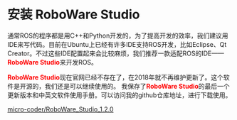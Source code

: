 # 安装 RoboWare Studio

通常ROS的程序都是用C++和Python开发的，为了提高开发的效率，我们建议用IDE来写代码。目前在Ubuntu上已经有许多IDE支持ROS开发，比如Eclipse、Qt Creator。不过这些IDE配置起来会比较麻烦，我们推荐一款适配ROS的IDE——<font color="red">**RoboWare Studio**</font>来开发ROS。

<font color="red">**RoboWare Studio**</font>现在官网已经不存在了，在2018年就不再维护更新了。这个软件是开源的，我们还是可以继续使用的。
我保存了<font color="red">**RoboWare Studio**</font>的最后一个更新版本和中英文软件使用手册。可以访问我的github仓库地址，进行下载使用。

[micro-coder/RoboWare_Studio_1.2.0](https://github.com/micro-coder/RoboWare_Studio_1.2.0)